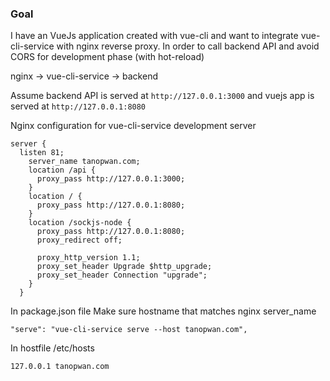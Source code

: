 ### Goal
I have an VueJs application created with vue-cli and want to integrate vue-cli-service with nginx reverse proxy. In order to call backend API and avoid CORS for development phase (with hot-reload)

nginx -> vue-cli-service -> backend

Assume backend API is served at `http://127.0.0.1:3000`
and vuejs app is served at `http://127.0.0.1:8080`

Nginx configuration for vue-cli-service development server

```
server {
  listen 81;
    server_name tanopwan.com;
    location /api {
      proxy_pass http://127.0.0.1:3000;
    }   
    location / {
      proxy_pass http://127.0.0.1:8080;
    }
    location /sockjs-node {
      proxy_pass http://127.0.0.1:8080;
      proxy_redirect off;

      proxy_http_version 1.1;
      proxy_set_header Upgrade $http_upgrade;
      proxy_set_header Connection "upgrade";
    }
  }
```

In package.json file
Make sure hostname that matches nginx server_name
```
"serve": "vue-cli-service serve --host tanopwan.com",
```

In hostfile /etc/hosts
```
127.0.0.1 tanopwan.com
```